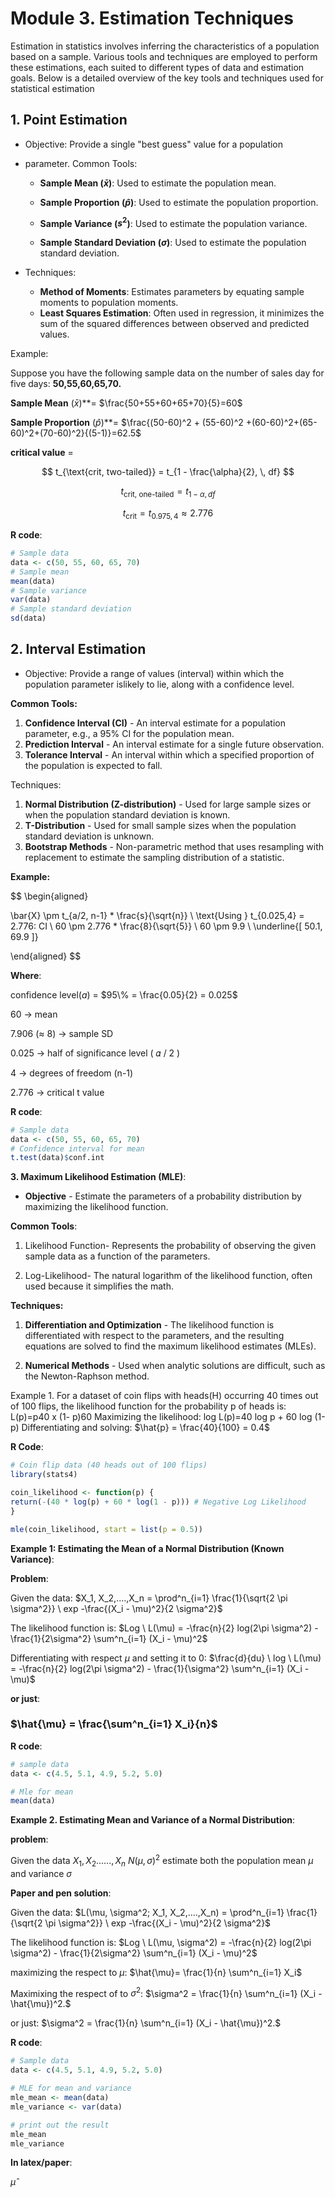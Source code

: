 # Module 3. Estimation Techniques

Estimation in statistics involves inferring the characteristics of a population based on a sample.
Various tools and techniques are employed to perform these estimations, each suited to different
types of data and estimation goals. Below is a detailed overview of the key tools and techniques
used for statistical estimation

## 1. Point Estimation

- Objective: Provide a single "best guess" value for a population

- parameter. Common Tools:

  - **Sample Mean ($\bar{x}$)**: Used to estimate the population mean.

  - **Sample Proportion ($\hat{p}$)**: Used to estimate the population proportion.
  - **Sample Variance ($s^2$)**: Used to estimate the population variance.
  - **Sample Standard Deviation ($\sigma$)**: Used to estimate the population standard deviation.

- Techniques:
  - **Method of Moments**: Estimates parameters by equating sample moments to population moments.
  - **Least Squares Estimation**: Often used in regression, it minimizes the sum of the squared differences between observed and predicted values.
  
Example:

Suppose you have the following sample data on the number of sales day for five
days: **50,55,60,65,70.**

**Sample Mean** ($\bar{x}$)**=
$\frac{50+55+60+65+70}{5}=60$

**Sample Proportion** ($\hat{p}$)**=
$\frac{(50-60)^2 + (55-60)^2 +(60-60)^2+(65-60)^2+(70-60)^2}{(5-1)}=62.5$

**critical value** =

$$
t_{\text{crit, two-tailed}} = t_{1 - \frac{\alpha}{2}, \, df}
$$

$$
t_{\text{crit, one-tailed}} = t_{1 - \alpha, \, df}
$$

$$
t_{\text{crit}} = t_{0.975, \, 4} \approx 2.776
$$

**R code**:

```r
# Sample data
data <- c(50, 55, 60, 65, 70)
# Sample mean
mean(data)
# Sample variance
var(data)
# Sample standard deviation
sd(data)
```

## 2. Interval Estimation

- Objective: Provide a range of values (interval) within which the population parameter islikely to lie, along with a confidence level.

**Common Tools:**

1. **Confidence Interval (CI)** - An interval estimate for a population parameter, e.g., a
95% CI for the population mean.
2. **Prediction Interval** - An interval estimate for a single future observation.
3. **Tolerance Interval** - An interval within which a specified proportion of the
population is expected to fall.

Techniques:

1. **Normal Distribution (Z-distribution)** - Used for large sample sizes or when the
population standard deviation is known.
2. **T-Distribution** - Used for small sample sizes when the population standard
deviation is unknown.
3. **Bootstrap Methods** - Non-parametric method that uses resampling with
replacement to estimate the sampling distribution of a statistic.

**Example:**

$$
\begin{aligned}

\bar{X} \pm t_{a/2, n-1} * \frac{s}{\sqrt{n}} \\
\text{Using } t_{0.025,4} = 2.776: CI \\
60 \pm 2.776 * \frac{8}{\sqrt{5}} \\
60 \pm 9.9 \\
\underline{[ 50.1, 69.9 ]}

\end{aligned}
$$

**Where**:

confidence level($a$) = $95\% = \frac{0.05}{2} = 0.025$

60 → mean

7.906 (≈ 8) → sample SD

0.025 → half of significance level ( 𝛼 / 2 )

4 → degrees of freedom (n-1)

2.776 → critical t value

**R code**:

```r
# Sample data
data <- c(50, 55, 60, 65, 70)
# Confidence interval for mean
t.test(data)$conf.int
```

**3. Maximum Likelihood Estimation (MLE)**:

- **Objective** - Estimate the parameters of a probability distribution by maximizing the
likelihood function.

**Common Tools**:

1. Likelihood Function- Represents the probability of observing the given sample
data as a function of the parameters.

2. Log-Likelihood- The natural logarithm of the likelihood function, often used
because it simplifies the math.

**Techniques:**

1. **Differentiation and Optimization** - The likelihood function is differentiated with
respect to the parameters, and the resulting equations are solved to find the
maximum likelihood estimates (MLEs).

2. **Numerical Methods** - Used when analytic solutions are difficult, such as the
Newton-Raphson method.

Example 1. For a dataset of coin flips with heads(H) occurring 40 times out of
100 flips, the likelihood function for the probability p of heads is: L(p)=p40 x (1-
p)60 Maximizing the likelihood: log L(p)=40 log p + 60 log (1-p) Differentiating
and solving: $\hat{p} = \frac{40}{100} = 0.4$

**R Code**:

```r
# Coin flip data (40 heads out of 100 flips)
library(stats4)

coin_likelihood <- function(p) {
return(-(40 * log(p) + 60 * log(1 - p))) # Negative Log Likelihood
}

mle(coin_likelihood, start = list(p = 0.5))
```

**Example 1: Estimating the Mean of a Normal Distribution (Known Variance)**:

**Problem**:

Given the data: $X_1, X_2,....,X_n = \prod^n_{i=1} \frac{1}{\sqrt{2 \pi \sigma^2}} \ exp -\frac{(X_i - \mu)^2}{2 \sigma^2}$

The likelihood function is: $Log \ L(\mu) = -\frac{n}{2} log(2\pi \sigma^2) - \frac{1}{2\sigma^2} \sum^n_{i=1} (X_i - \mu)^2$

Differentiating with respect $\mu$ and setting it to 0: $\frac{d}{du} \ log \ L(\mu) = -\frac{n}{2} log(2\pi \sigma^2) - \frac{1}{\sigma^2} \sum^n_{i=1} (X_i - \mu)$

**or just**:

### $\hat{\mu} = \frac{\sum^n_{i=1} X_i}{n}$

**R code**:

```r
# sample data
data <- c(4.5, 5.1, 4.9, 5.2, 5.0)

# Mle for mean
mean(data)
```

**Example 2. Estimating Mean and Variance of a Normal Distribution**:

**problem**:

Given the data $X_1,X_2......,X_n ~ N(\mu, \sigma)^2$ estimate both the population mean $\mu$ and variance $\sigma$

**Paper and pen solution**:

Given the data: $L(\mu, \sigma^2; X_1, X_2,....,X_n) = \prod^n_{i=1} \frac{1}{\sqrt{2 \pi \sigma^2}} \ exp -\frac{(X_i - \mu)^2}{2 \sigma^2}$

The likelihood function is: $Log \ L(\mu, \sigma^2) = -\frac{n}{2} log(2\pi \sigma^2) - \frac{1}{2\sigma^2} \sum^n_{i=1} (X_i - \mu)^2$

maximizing the respect to $\mu$: $\hat{\mu}= \frac{1}{n} \sum^n_{i=1} X_i$

Maximixing the respect of to $\sigma^2$: $\sigma^2 = \frac{1}{n} \sum^n_{i=1} (X_i - \hat{\mu})^2.$

or just: $\sigma^2 = \frac{1}{n} \sum^n_{i=1} (X_i - \hat{\mu})^2.$

**R code**:

```r
# Sample data
data <- c(4.5, 5.1, 4.9, 5.2, 5.0)

# MLE for mean and variance
mle_mean <- mean(data)
mle_variance <- var(data)

# print out the result
mle_mean
mle_variance
```

**In latex/paper**:

$\hat{\mu}$